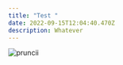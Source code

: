 ```yaml
---
title: "Test "
date: 2022-09-15T12:04:40.470Z
description: Whatever
---
```

<img src="/img/whatsapp-image-2022-08-19-at-1.36.21-pm.jpeg" alt="pruncii" title="pruncii" class="123"/>